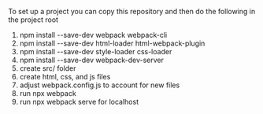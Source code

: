 To set up a project you can copy this repository and then do the following in the project root 
   1. npm install --save-dev webpack webpack-cli 
   2. npm install --save-dev html-loader html-webpack-plugin
   3. npm install --save-dev style-loader css-loader 
   4. npm install --save-dev webpack-dev-server
   5. create src/ folder
   6. create html, css, and js files 
   7. adjust webpack.config.js to account for new files 
   8. run npx webpack 
   9. run npx webpack serve for localhost


